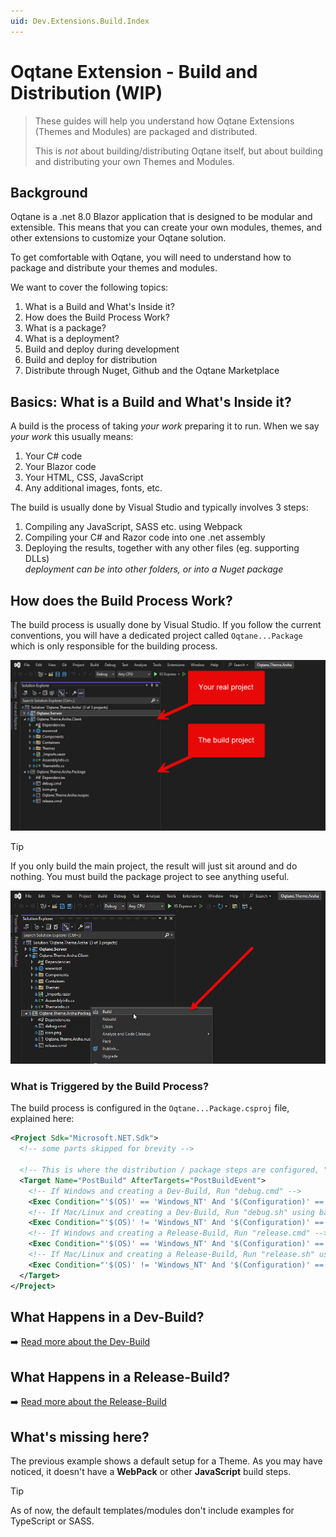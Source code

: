 ```yaml
---
uid: Dev.Extensions.Build.Index
---
```


# Oqtane Extension - Build and Distribution (WIP)

> These guides will help you understand how
> Oqtane Extensions (Themes and Modules) are packaged and distributed.
>
> This is _not_ about building/distributing Oqtane itself,
> but about building and distributing your own Themes and Modules.

## Background

Oqtane is a .net 8.0 Blazor application that is designed to be modular and extensible.
This means that you can create your own modules, themes, and other extensions
to customize your Oqtane solution.

To get comfortable with Oqtane, you will need to understand how to package and distribute
your themes and modules.

We want to cover the following topics:

1. What is a Build and What's Inside it?
1. How does the Build Process Work?
1. What is a package?
1. What is a deployment?
1. Build and deploy during development
1. Build and deploy for distribution
1. Distribute through Nuget, Github and the Oqtane Marketplace

## Basics: What is a Build and What's Inside it?

A build is the process of taking _your work_ preparing it to run.
When we say _your work_ this usually means:

1. Your C# code
1. Your Blazor code
1. Your HTML, CSS, JavaScript
1. Any additional images, fonts, etc.

The build is usually done by Visual Studio and typically involves 3 steps:

1. Compiling any JavaScript, SASS etc. using Webpack
1. Compiling your C# and Razor code into one .net assembly
1. Deploying the results, together with any other files (eg. supporting DLLs)  
    _deployment can be into other folders, or into a Nuget package_

## How does the Build Process Work?

The build process is usually done by Visual Studio.
If you follow the current conventions, you will have a dedicated project
called `Oqtane...Package` which is only responsible for the building process.

<img src="./assets/main-project-and-build-project.jpg" class="full-width">

> [!TIP]
> If you only build the main project, the result will just sit around and do nothing.
> You must build the package project to see anything useful.

<img src="./assets/build-the-package-project.jpg" class="full-width">

### What is Triggered by the Build Process?

The build process is configured in the `Oqtane...Package.csproj` file, explained here:

```xml
<Project Sdk="Microsoft.NET.Sdk">
  <!-- some parts skipped for brevity -->

  <!-- This is where the distribution / package steps are configured, "PostBuild" -->
  <Target Name="PostBuild" AfterTargets="PostBuildEvent">
    <!-- If Windows and creating a Dev-Build, Run "debug.cmd" -->
    <Exec Condition="'$(OS)' == 'Windows_NT' And '$(Configuration)' == 'Debug'" Command="debug.cmd" />
    <!-- If Mac/Linux and creating a Dev-Build, Run "debug.sh" using bash -->
    <Exec Condition="'$(OS)' != 'Windows_NT' And '$(Configuration)' == 'Debug'" Command="bash $(ProjectDir)debug.sh" />
    <!-- If Windows and creating a Release-Build, Run "release.cmd" -->
    <Exec Condition="'$(OS)' == 'Windows_NT' And '$(Configuration)' == 'Release'" Command="release.cmd" />
    <!-- If Mac/Linux and creating a Release-Build, Run "release.sh" using bash -->
    <Exec Condition="'$(OS)' != 'Windows_NT' And '$(Configuration)' == 'Release'" Command="bash $(ProjectDir)release.sh" />
  </Target>
</Project>
```

## What Happens in a Dev-Build?

➡️ [Read more about the Dev-Build](xref:Dev.Extensions.Build.Dev)

## What Happens in a Release-Build?

➡️ [Read more about the Release-Build](xref:Dev.Extensions.Build.Release)

## What's missing here?

The previous example shows a default setup for a Theme.
As you may have noticed, it doesn't have a **WebPack** or other **JavaScript** build steps.

> [!TIP]
> As of now, the default templates/modules don't include examples for TypeScript or SASS.

